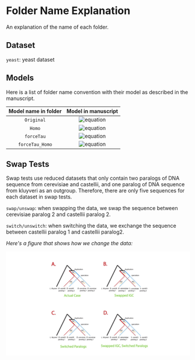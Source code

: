 # Folder Name Explanation

An explanation of the name of each folder.

## Dataset

`yeast`: yeast dataset

## Models

Here is a list of folder name convention with their model as described in the manuscript.

|Model name in folder | Model in manuscript|
|:---------:|:----------:|
| `Original` | ![equation](https://latex.codecogs.com/svg.image?%5Comega&plus;IGC)|
| `Homo` | ![equation](https://latex.codecogs.com/svg.image?%5Comega_H/%5Comega_N&plus;IGC)|
| `forceTau` |![equation](https://latex.codecogs.com/svg.image?%5Comega-IGC)|
| `forceTau_Homo` | ![equation](https://latex.codecogs.com/svg.image?%5Comega_H/%5Comega_N-IGC)|

## Swap Tests

Swap tests use reduced datasets that only contain two paralogs of DNA sequence from cerevisiae and castellii, and one paralog of DNA sequence from kluyveri as an outgroup. Therefore, there are only five sequences for each dataset in swap tests.

`swap/unswap`: when swapping the data, we swap the sequence between cerevisiae paralog 2 and castellii paralog 2.

`switch/unswitch`: when switching the data, we exchange the sequence between castellii paralog 1 and castellii paralog2.

*Here's a figure that shows how we change the data:*

![4SwapSwitchCases](../../../plots/4SwapSwitchCases_yeast.jpg)



